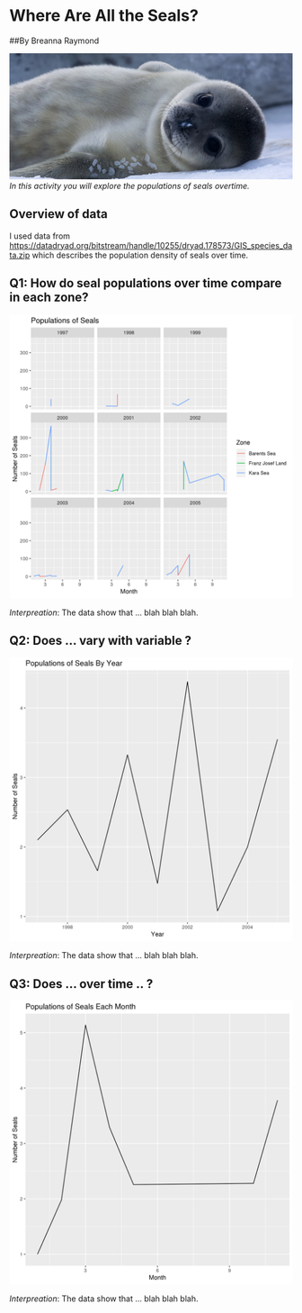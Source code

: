 # Where Are All the Seals? 
##By Breanna Raymond

![](wedell-seal.jpg)
*In this activity you will explore the populations of seals overtime.*

## Overview of data
I used data from https://datadryad.org/bitstream/handle/10255/dryad.178573/GIS_species_data.zip which describes the population density of seals over time.

## Q1: How do seal populations over time compare in each zone?

![](Question1.png)

*Interpreation*: The data show that ... blah blah blah.

## Q2: Does ... vary with variable ?

![](Question2.png)

*Interpreation*: The data show that ... blah blah blah.

## Q3: Does ... over time .. ?

![](Question3.png)

*Interpreation*: The data show that ... blah blah blah.
